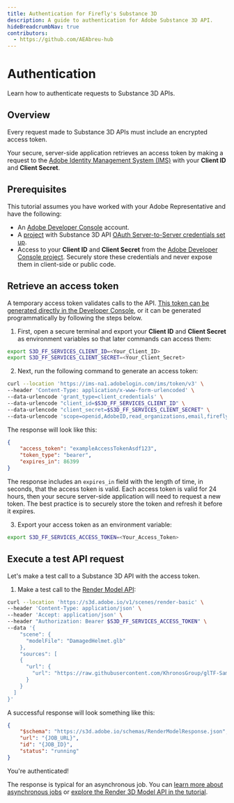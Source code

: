 ```yaml
---
title: Authentication for Firefly's Substance 3D
description: A guide to authentication for Adobe Substance 3D API.
hideBreadcrumbNav: true
contributors:
  - https://github.com/AEAbreu-hub
---
```


# Authentication

Learn how to authenticate requests to Substance 3D APIs.

## Overview

Every request made to Substance 3D APIs must include an encrypted access token.

Your secure, server-side application retrieves an access token by making a request to the [Adobe Identity Management System (IMS)][1] with your **Client ID** and **Client Secret**.

## Prerequisites

This tutorial assumes you have worked with your Adobe Representative and have the following:

- An [Adobe Developer Console][2] account.
- A [project][3] with Substance 3D API [OAuth Server-to-Server credentials set up][4].
- Access to your **Client ID** and **Client Secret** from the [Adobe Developer Console project][5]. Securely store these credentials and never expose them in client-side or public code.

## Retrieve an access token

A temporary access token validates calls to the API. [This token can be generated directly in the Developer Console][8],
or it can be generated programmatically by following the steps below.

1. First, open a secure terminal and export your **Client ID** and **Client Secret** as environment variables so that later commands can access them:

```bash
export S3D_FF_SERVICES_CLIENT_ID=<Your_Client_ID>
export S3D_FF_SERVICES_CLIENT_SECRET=<Your_Client_Secret>
```

2. Next, run the following command to generate an access token:

```bash
curl --location 'https://ims-na1.adobelogin.com/ims/token/v3' \
--header 'Content-Type: application/x-www-form-urlencoded' \
--data-urlencode 'grant_type=client_credentials' \
--data-urlencode "client_id=$S3D_FF_SERVICES_CLIENT_ID" \
--data-urlencode "client_secret=$S3D_FF_SERVICES_CLIENT_SECRET" \
--data-urlencode 'scope=openid,AdobeID,read_organizations,email,firefly_api,firefly_enterprise,profile,substance3d_api.spaces.create,substance3d_api.jobs.create'
```

The response will look like this:

```json
{
    "access_token": "exampleAccessTokenAsdf123",
    "token_type": "bearer",
    "expires_in": 86399
}
```

The response includes an `expires_in` field with the length of time, in seconds, that the access token is valid. Each access token is valid for 24 hours, then your secure server-side application will need to request a new token. The best practice is to securely store the token and refresh it before it expires.

3. Export your access token as an environment variable:

```bash
export S3D_FF_SERVICES_ACCESS_TOKEN=<Your_Access_Token>
```

## Execute a test API request

Let's make a test call to a Substance 3D API with the access token.

1. Make a test call to the [Render Model API][6]:

```bash
curl --location 'https://s3d.adobe.io/v1/scenes/render-basic' \
--header 'Content-Type: application/json' \
--header 'Accept: application/json' \
--header "Authorization: Bearer $S3D_FF_SERVICES_ACCESS_TOKEN" \
--data '{
    "scene": {
      "modelFile": "DamagedHelmet.glb"
    },
    "sources": [
    {
      "url": {
        "url": "https://raw.githubusercontent.com/KhronosGroup/glTF-Sample-Assets/main/Models/DamagedHelmet/glTF-Binary/DamagedHelmet.glb"
      }
    }
  ]
}'
```

A successful response will look something like this:

```json
{
    "$schema": "https://s3d.adobe.io/schemas/RenderModelResponse.json",
    "url": "{JOB_URL}",
    "id": "{JOB_ID}",
    "status": "running"
}
```

You're authenticated!

The response is typical for an asynchronous job. You can [learn more about asynchronous jobs][9] or [explore the Render 3D Model API in the tutorial][7].

<!-- Links -->
[1]: https://www.adobe.com/content/dam/cc/en/trust-center/ungated/whitepapers/corporate/adobe-identity-management-services-security-overview.pdf
[2]: https://developer.adobe.com/
[3]: https://developer.adobe.com/developer-console/docs/guides/projects/projects-empty/
[4]: https://developer.adobe.com/developer-console/docs/guides/services/services-add-api-oauth-s2s/
[5]: https://developer.adobe.com/developer-console/docs/guides/services/services-add-api-oauth-s2s/#api-overview
[6]: /api
[7]: /guides/render_3d_object
[8]: https://developer.adobe.com/developer-console/docs/guides/services/services-add-api-oauth-s2s#generate-token
[9]: /getting_started/asynchronous_jobs/

